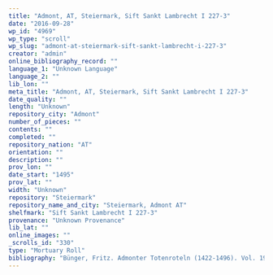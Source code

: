 ```yaml
---
title: "Admont, AT, Steiermark, Sift Sankt Lambrecht I 227-3"
date: "2016-09-28"
wp_id: "4969"
wp_type: "scroll"
wp_slug: "admont-at-steiermark-sift-sankt-lambrecht-i-227-3"
creator: "admin"
online_bibliography_record: ""
language_1: "Unknown Language"
language_2: ""
lib_lon: ""
meta_title: "Admont, AT, Steiermark, Sift Sankt Lambrecht I 227-3"
date_quality: ""
length: "Unknown"
repository_city: "Admont"
number_of_pieces: ""
contents: ""
completed: ""
repository_nation: "AT"
orientation: ""
description: ""
prov_lon: ""
date_start: "1495"
prov_lat: ""
width: "Unknown"
repository: "Steiermark"
repository_name_and_city: "Steiermark, Admont AT"
shelfmark: "Sift Sankt Lambrecht I 227-3"
provenance: "Unknown Provenance"
lib_lat: ""
online_images: ""
_scrolls_id: "330"
type: "Mortuary Roll"
bibliography: "Bünger, Fritz. Admonter Totenroteln (1422-1496). Vol. 19. Beiträge Zur Geschichte Des Alten Mönchtums Und Des Benediktinerordens. Münster in Westfalia: Aschendorff, 1935."
---
```



